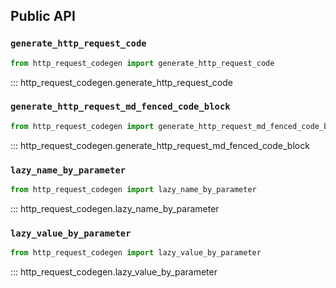 ## Public API

<!-- mdpo-disable-next-line -->
### **`generate_http_request_code`**

```python
from http_request_codegen import generate_http_request_code
```

::: http_request_codegen.generate_http_request_code

<!-- mdpo-disable-next-line -->
### **`generate_http_request_md_fenced_code_block`**

```python
from http_request_codegen import generate_http_request_md_fenced_code_block
```

::: http_request_codegen.generate_http_request_md_fenced_code_block

<!-- mdpo-disable-next-line -->
### **`lazy_name_by_parameter`**

```python
from http_request_codegen import lazy_name_by_parameter
```

::: http_request_codegen.lazy_name_by_parameter

<!-- mdpo-disable-next-line -->
### **`lazy_value_by_parameter`**

```python
from http_request_codegen import lazy_value_by_parameter
```

::: http_request_codegen.lazy_value_by_parameter
